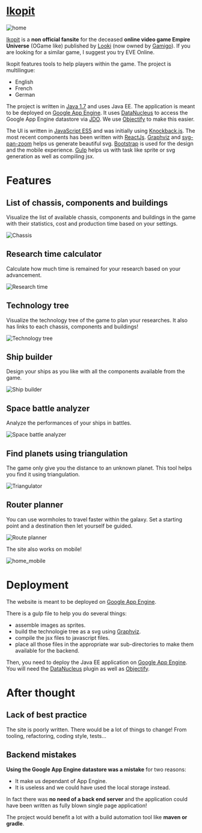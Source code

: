 # [Ikopit](http://eu3-ikopit.appspot.com/)


![home](image/home.png)

[Ikopit](http://eu3-ikopit.appspot.com/) is a **non official fansite** for the deceased **online video game Empire Universe** (OGame like) published by [Looki](http://www.looki.com/) (now owned by [Gamigo](gamigo.com)). If you are looking for a similar game, I suggest you try EVE Online.

Ikopit features tools to help players within the game. The project is multilingue:
- English
- French
- German

The project is written in [Java 1.7](https://en.wikipedia.org/wiki/Java_(software_platform)) and uses Java EE. The application is meant to be deployed on [Google App Engine](https://cloud.google.com/appengine). It uses [DataNucleus](https://code.google.com/archive/p/datanucleus-appengine/) to access the Google App Engine datastore via [JDO](https://cloud.google.com/appengine/docs/standard/java/datastore/jdo/overview-dn2). We use [Objectify](https://github.com/objectify/objectify) to make this easier.

The UI is written in [JavaScript ES5](https://en.wikipedia.org/wiki/JavaScript) and was initially using [Knockback.js](https://kmalakoff.github.io/knockback/). The most recent components has been written with  [ReactJs](https://reactjs.org/). [Graphviz](https://graphviz.org/) and [svg-pan-zoom](https://github.com/ariutta/svg-pan-zoom) helps us generate beautiful svg. [Bootstrap](https://getbootstrap.com/) is used for the design and the mobile experience. [Gulp](https://gulpjs.com/) helps us with task like sprite or svg generation as well as compiling jsx.



# Features

## List of chassis, components and buildings

Visualize the list of available chassis, components and buildings in the game with their statistics, cost and production time based on your settings.

![Chassis](image/chassis.gif)

## Research time calculator

Calculate how much time is remained for your research based on your advancement.

![Research time](image/research_time.gif)

## Technology tree

Visualize the technology tree of the game to plan your researches. It also has links to each chassis, components and buildings!

![Technology tree](image/technology_tree.gif)

## Ship builder

Design your ships as you like with all the components available from the game.

![Ship builder](image/ship_builder.gif)

## Space battle analyzer

Analyze the performances of your ships in battles.

![Space battle analyzer](image/space_battle_analyzer.gif)

## Find planets using triangulation

The game only give you the distance to an unknown planet. This tool helps you find it using triangulation.

![Triangulator](image/triangulator.png)

## Router planner

You can use wormholes to travel faster within the galaxy. Set a starting point and a destination then let yourself be guided.

![Route planner](image/route_planner.png)

The site also works on mobile!

![home_mobile](image/home_mobile_small.png)

# Deployment

The website is meant to be deployed on [Google App Engine](https://cloud.google.com/appengine).

There is a gulp file to help you do several things:
- assemble images as sprites.
- build the technologie tree as a svg using [Graphviz](https://graphviz.org/).
- compile the jsx files to javascript files.
- place all those files in the appropriate war sub-directories to make them available for the backend.

Then, you need to  deploy the Java EE application on [Google App Engine](https://cloud.google.com/appengine). You will need the [DataNucleus](https://code.google.com/archive/p/datanucleus-appengine/) plugin as well as [Objectify](https://github.com/objectify/objectify).

# After thought

## Lack of best practice

The site is poorly written. There would be a lot of things to change! From tooling, refactoring, coding style, tests...

## Backend mistakes

**Using the Google App Engine datastore was a mistake** for two reasons:
- It make us dependant of App Engine.
- It is useless and we could have used the local storage instead.

In fact there was **no need of a back end server** and the application could have been written as fully blown single page application!

The project would benefit a lot with a build automation tool like **maven or gradle**.
